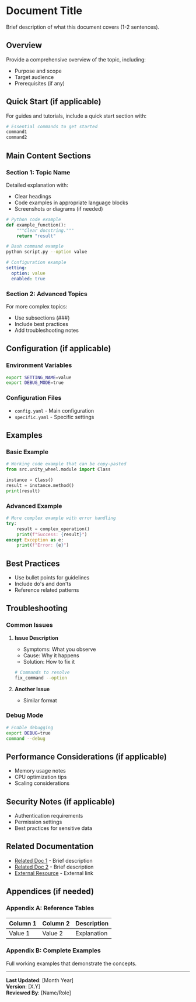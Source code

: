 # Document Title

Brief description of what this document covers (1-2 sentences).

## Overview

Provide a comprehensive overview of the topic, including:
- Purpose and scope
- Target audience
- Prerequisites (if any)

## Quick Start (if applicable)

For guides and tutorials, include a quick start section with:

```bash
# Essential commands to get started
command1
command2
```

## Main Content Sections

### Section 1: Topic Name

Detailed explanation with:
- Clear headings
- Code examples in appropriate language blocks
- Screenshots or diagrams (if needed)

```python
# Python code example
def example_function():
    """Clear docstring."""
    return "result"
```

```bash
# Bash command example
python script.py --option value
```

```yaml
# Configuration example
setting:
  option: value
  enabled: true
```

### Section 2: Advanced Topics

For more complex topics:
- Use subsections (###)
- Include best practices
- Add troubleshooting notes

## Configuration (if applicable)

### Environment Variables

```bash
export SETTING_NAME=value
export DEBUG_MODE=true
```

### Configuration Files

- `config.yaml` - Main configuration
- `specific.yaml` - Specific settings

## Examples

### Basic Example

```python
# Working code example that can be copy-pasted
from src.unity_wheel.module import Class

instance = Class()
result = instance.method()
print(result)
```

### Advanced Example

```python
# More complex example with error handling
try:
    result = complex_operation()
    print(f"Success: {result}")
except Exception as e:
    print(f"Error: {e}")
```

## Best Practices

- Use bullet points for guidelines
- Include do's and don'ts
- Reference related patterns

## Troubleshooting

### Common Issues

1. **Issue Description**
   - Symptoms: What you observe
   - Cause: Why it happens
   - Solution: How to fix it
   ```bash
   # Commands to resolve
   fix_command --option
   ```

2. **Another Issue**
   - Similar format

### Debug Mode

```bash
# Enable debugging
export DEBUG=true
command --debug
```

## Performance Considerations (if applicable)

- Memory usage notes
- CPU optimization tips
- Scaling considerations

## Security Notes (if applicable)

- Authentication requirements
- Permission settings
- Best practices for sensitive data

## Related Documentation

- [Related Doc 1](path/to/doc1.md) - Brief description
- [Related Doc 2](path/to/doc2.md) - Brief description
- [External Resource](https://example.com) - External link

## Appendices (if needed)

### Appendix A: Reference Tables

| Column 1 | Column 2 | Description |
|----------|----------|-------------|
| Value 1  | Value 2  | Explanation |

### Appendix B: Complete Examples

Full working examples that demonstrate the concepts.

---

**Last Updated**: [Month Year]  
**Version**: [X.Y]  
**Reviewed By**: [Name/Role]